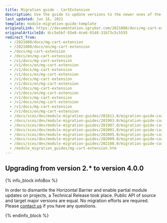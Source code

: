 ```yaml
---
title: Migration guide - CartExtension
description: Use the guide to update versions to the newer ones of the CartExtension module.
last_updated: Jun 16, 2021
template: module-migration-guide-template
originalLink: https://documentation.spryker.com/2021080/docs/mg-cart-extension
originalArticleId: dcc5e5bf-93e8-4ce6-9148-31b73c5c5555
redirect_from:
  - /2021080/docs/mg-cart-extension
  - /2021080/docs/en/mg-cart-extension
  - /docs/mg-cart-extension
  - /docs/en/mg-cart-extension
  - /v1/docs/mg-cart-extension
  - /v1/docs/en/mg-cart-extension
  - /v1/docs/mg-cart-extension
  - /v1/docs/en/mg-cart-extension
  - /v1/docs/mg-cart-extension
  - /v1/docs/en/mg-cart-extension
  - /v1/docs/mg-cart-extension
  - /v1/docs/en/mg-cart-extension
  - /v1/docs/mg-cart-extension
  - /v1/docs/en/mg-cart-extension
  - /v1/docs/mg-cart-extension
  - /v1/docs/en/mg-cart-extension
  - /docs/scos/dev/module-migration-guides/201811.0/migration-guide-cartextension.html
  - /docs/scos/dev/module-migration-guides/201903.0/migration-guide-cartextension.html
  - /docs/scos/dev/module-migration-guides/201907.0/migration-guide-cartextension.html
  - /docs/scos/dev/module-migration-guides/202001.0/migration-guide-cartextension.html
  - /docs/scos/dev/module-migration-guides/202005.0/migration-guide-cartextension.html
  - /docs/scos/dev/module-migration-guides/202009.0/migration-guide-cartextension.html
  - /docs/scos/dev/module-migration-guides/202108.0/migration-guide-cartextension.html
  - /module_migration_guides/mg-cart-extension.htm
---
```


## Upgrading from version 2.* to version 4.0.0

{% info_block infoBox %}

In order to dismantle the Horizontal Barrier and enable partial module updates on projects, a Technical Release took place. Public API of source and target major versions are equal. No migration efforts are required. Please [contact us](https://spryker.com/en/support/) if you have any questions.

{% endinfo_block %}
